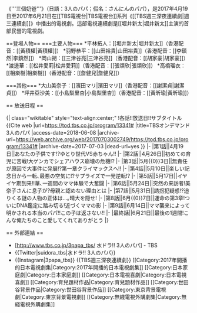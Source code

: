 《'''三個奶爸'''》（日語：3人のパパ；假名：さんにんのパパ），是2017年4月19日至2017年6月21日在[[TBS電視台|TBS電視台]]系列《[[TBS週三深夜連續劇|週三連續劇]]》中播出的電視劇。這部電視連續劇是[[堀井新太|堀井新太]]主演的首部民營的電視劇。

==登場人物==
===主要人物===
*平林拓人：[[堀井新太|堀井新太]]（香港配音：[[黃積權|黃積權]]）
*羽野恭平：[[山田裕貴|山田裕貴]]（香港配音：[[李鎮然|李鎮然]]）
*岡山朔：[[三津谷亮|三津谷亮]]（香港配音：[[胡家豪|胡家豪]]）
*渡邊華：[[松井愛莉|松井愛莉]]（香港配音：[[張頌欣|張頌欣]]）
*高橋瑠衣：[[相樂樹|相樂樹]]（香港配音：[[詹健兒|詹健兒]]）

===其他===
*大山美奈子：[[濱田マリ|濱田マリ]]（香港配音：[[謝潔貞|謝潔貞]]）
*坪井亞沙美：[[小島梨里杏|小島梨里杏]]（香港配音：[[黃昕瑜|黃昕瑜]]）


== 放送日程 ==
<!-- 未明帯のため回ごとの視聴率の記載不可。[[プロジェクト:テレビドラマ|プロジェクト:テレビドラマ]]参照 -->
{| class="wikitable" style="text-align:center;"
!各話!!放送日!!サブタイトル<ref>{{Cite web |url=https://tod.tbs.co.jp/program/13341# |title=TBSオンデマンド 3人のパパ |access-date=2018-06-08 |archive-url=https://web.archive.org/web/20170703002749/https://tod.tbs.co.jp/program/13341# |archive-date=2017-07-03 |dead-url=yes }}</ref> 
|-
|第1話||4月19日||あなたの子供です!?ゆとり世代VS赤ちゃん!!
|-
|第2話||4月26日||初めての育児に苦戦!大ゲンカでシェアハウス崩壊の危機!?
|-
|第3話||5月{{0}}3日||無責任が原因で大事件に発展!?第一章クライマックスへ!!
|-
|第4話||5月10日||楽しい記念日から一転､最悪の空気に!?サプライズで一発逆転!?
|-
|第5話||5月17日||イヤイヤ期到来!!華､一週間のママ体験で大奮闘
|-
|第6話||5月24日||突然の来訪者!美奈子さんに息子が?母親と認めない理由とは
|-
|第7話||5月31日||誘拐犯疑惑!?迫りくる謎の人物の正体は…｡晴大を隠せ!
|-
|第8話||6月{{0}}7日||運命の第3章!ついにDNA鑑定に踏み切る!近づくママの影
|-
|第9話||6月14日||ママ襲来によって明かされる本当のパパ!!この子は返さない!!
|-
|最終話||6月21日||最後の1週間!こんな俺たちのこと愛してくれてありがとう
|}

== 外部連結 ==
* [http://www.tbs.co.jp/3papa_tbs/ 水ドラ!! 3人のパパ] - TBS
* {{Twitter|suidora_tbs|水ドラ!! 3人のパパ}}
* {{Instagram|3papa_tbs}}
{{TBS週三深夜連續劇}}
[[Category:2017年開播的日本電視劇集|Category:2017年開播的日本電視劇集]]
[[Category:日本家庭劇|Category:日本家庭劇]]
[[Category:日本電視喜劇|Category:日本電視喜劇]]
[[Category:育兒題材作品|Category:育兒題材作品]]
[[Category:世田谷背景作品|Category:世田谷背景作品]]
[[Category:東京背景電視劇|Category:東京背景電視劇]]
[[Category:無綫電視外購劇集|Category:無綫電視外購劇集]]